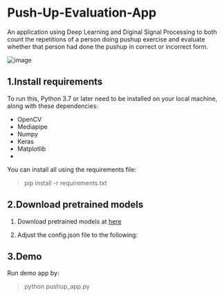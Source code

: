 # Push-Up-Evaluation-App

An application using Deep Learning and Diginal Signal Processing to both count the repetitions of a person doing pushup exercise and evaluate whether that person had done the pushup in correct or incorrect form.


![image](https://user-images.githubusercontent.com/85185399/183040213-03a03c17-f406-4a19-a035-7d91b24728a8.png)


## 1.Install requirements 

To run this, Python 3.7 or later need to be installed on your local machine, along with these dependencies:

- OpenCV
- Mediapipe
- Numpy
- Keras
- Matplotlib
- 
You can install all using the requirements file:

>pip install -r requirements.txt

## 2.Download pretrained models

1. Download pretrained models at [here](https://drive.google.com/drive/folders/1CugZfpsNsBGKsysEd63bhsxqlSqfgK0h)

2. Adjust the config.json file to the following:


## 3.Demo

Run demo app by:

>python pushup_app.py
